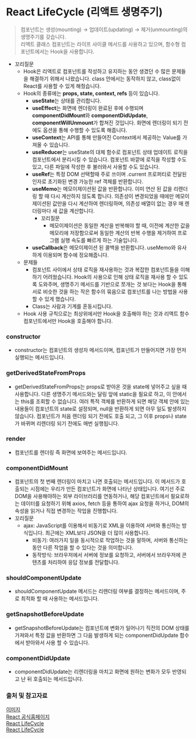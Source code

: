 # React LifeCycle (리액트 생명주기)

> 컴포넌트는 생성(mounting) → 업데이트(updating) → 제거(unmounting)의 생명주기를 갖습니다.   
리액트 클래스 컴포넌트는 라이프 사이클 메서드를 사용하고 있으며, 함수형 컴포넌트에서는 Hook을 사용합니다.   

- 꼬리질문
  - Hook은 리액트로 컴포넌트를 작성하고 유지하는 동안 생겼던 수 많은 문제들을 해결하기 위해서 나왔습니다. class 안에서는 동작하지 않고, class없이 React를 사용할 수 있게 해줬습니다.
  - Hook의 종류에는 **props, state, context, refs** 등이 있습니다.
    - **useState**는 상태를 관리합니다.
    - **useEffect**는 화면에 렌더링이 완료된 후에 수행되며 **componentDidMount**와 **componentDidUpdate**, **componentWillUnmount**가 합쳐진 것입니다.
      화면에 렌더링이 되기 전에도 옵션을 통해 수행할 수 있도록 해줍니다.
    - **useContext**는 API를 통해 만들어진 Context에서 제공하는 Value를 가져올 수 있습니다.
    - **useReducer**는 useState의 대체 함수로 컴포넌트 상태 업데이트 로직을 컴포넌트에서 분리시킬 수 있습니다. 컴포넌트 바깥에 로직을 작성할 수도 있고, 다른 파일에 작성한 후 불러와서 사용할 수도 있습니다.
    - **useRef**는 특정 DOM 선택할때 주로 쓰이며 .current 프로퍼티로 전달된 인자로 초기화된 변경 가능한 ref 객체를 반환합니다.
    - **useMemo**는 메모이제이션된 값을 반환합니다. 이미 연산 된 값을 리렌더링 할 때 다시 계산하지 않도록 합니다. 의존성이 변경되었을 때에만 메모이제이션된 값만을 다시 계산하여 렌더링하며, 의존성 배열이 없는 경우 매 렌더링마다 새 값을 계산합니다.
      - 꼬리질문
        - 메모이제이션은 동일한 계산을 반복해야 할 때, 이전에 계산한 값을 메모리에 저장함으로써 동일한 계산의 반복 수행을 제거하여 프로그램 실행 속도를 빠르게 하는 기술입니다.
    - **useCallback**은 메모이제이션 된 콜백을 반환합니다. useMemo와 유사하게 이용되며 함수에 정요해줍니다.
  - 문제들
    - 컴포넌트 사이에서 상태 로직을 재사용하는 것과 복잡한 컴포넌트들을 이해하기 어려웠습니다. Hook의 사용으로 인해 상태 로직을 재사용 할 수 있도록 도와주며, 생명주기 메서드를 기반으로 쪼개는 것 보다는 Hook을 통해 서로 비슷한 것을 하는 작은 함수의 묶음으로 컴포넌트를 나는 방법을 사용할 수 있게 했습니다.
    - Class는 사람과 기계를 혼동시킵니다.
  - Hook 사용 규칙으로는 최상위에서만 Hook을 호출해야 하는 것과 리액트 함수 컴포넌트에서만 Hook을 호출해야 합니다.

### constructor

- constructor는 컴포넌트의 생성자 메서드이며, 컴포넌트가 만들어지면 가장 먼저 실행되는 메서드입니다.

### getDerivedStateFromProps

- getDerivedStateFromProps는 props로 받아온 것을 state에 넣어주고 싶을 때 사용합니다.
  다른 생명주기 메서드와는 달링 앞에 static을 필요로 하고, 이 안에서는 this를 조회할 수 없습니다. 여러 특적 객체를 반환하게 되면 해당 객체 안에 있는 내용들이 컴포넌트의 state로 설정되며, null을 반환하게 되면 아무 일도 발생하지 않습니다.
  컴포넌트가 처음 렌더링 되기 전에도 호출 되고, 그 이후 props나 state가 바뀌며 리렌더링 되기 전에도 매번 실행됩니다.

### render

- 컴포넌트를 렌더링 즉 화면에 보여주는 메서드입니다.

### componentDidMount

- 컴포넌트의 첫 번째 렌더링이 마치고 나면 호출되는 메서드입니다. 이 메서드가 호출되는 시점에는 우리가 만든 컴포넌트가 화면에 나타난 상태입니다.
  여기선 주로 DOM을 사용해야하는 외부 라이브러리를 연동하거나, 해당 컴포넌트에서 필요로하는 데이터를 요청하기 위해 axios, fetch 등을 통하여 ajax 요청을 하거나, DOM의 속성을 읽거나 직접 변경하는 작업을 진행합니다.
- 꼬리질문
  - ajax: JavaScript를 이용해서 비동기로 XML을 이용하여 서버와 통신하는 방식입니다. 최근에는 XML보다 JSON을 더 많이 사용합니다.
    - 비동기: 여러가지 일을 동시적으로 작업하는 것을 말하며, 서버와 통신하는 동안 다른 작업을 할 수 있다는 것을 의미합니다.
    - 동작방식: 브라우저에서 서버에 정보를 요청하고, 서버에서 브라우저에 콘텐츠를 처리하여 응답 정보를 전달합니다.

### shouldComponentUpdate

- shouldComponentUpdate 메서드는 리렌더링 여부를 결정하는 메서드이며, 주로 최적화 할 때 사용하는 메서드입니다.

### getSnapshotBeforeUpdate

- getSnapshotBeforeUpdate는 컴포넌트에 변화가 일어나기 직전의 DOM 상태를 가져와서 특정 값을 반환하면 그 다음 발생하게 되는 componentDidUpdate 함수에서 받아와서 사용 할 수 있습니다.

### componentDidUpdate

- componentDidUpdate는 리렌더링을 마치고 화면에 원하는 변화가 모두 반영되고 난 뒤 호출되는 메서드입니다.

### 출처 및 참고자료

[이미지](https://projects.wojtekmaj.pl/react-lifecycle-methods-diagram/)  
[React 공식홈페이지](https://ko.reactjs.org/docs/hooks-intro.html)  
[React LifeCycle](https://react.vlpt.us/basic/25-lifecycle.html)  
[React LifeCycle](https://velog.io/@minbr0ther/React.js-%EB%A6%AC%EC%95%A1%ED%8A%B8-%EB%9D%BC%EC%9D%B4%ED%94%84%EC%82%AC%EC%9D%B4%ED%81%B4life-cycle-%EC%88%9C%EC%84%9C-%EC%97%AD%ED%95%A0)
